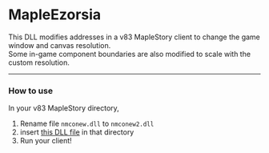 # MapleEzorsia


This DLL modifies addresses in a v83 MapleStory client to change the game window and canvas resolution.\
Some in-game component boundaries are also modified to scale with the custom resolution.


---
### How to use
In your v83 MapleStory directory,
1. Rename file `nmconew.dll` to `nmconew2.dll` 
2. insert [this DLL file](https://github.com/izarooni/MapleEzorsia/releases/latest) in that directory
3. Run your client!
